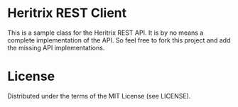 Heritrix REST Client
====

This is a sample class for the Heritrix REST API. It is by no means a complete
implementation of the API. So feel free to fork this project and add the
missing API implementations.

License
===

Distributed under the terms of the MIT License (see LICENSE).
